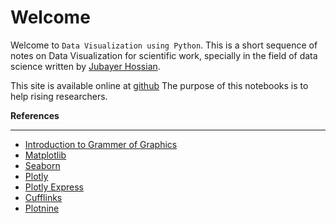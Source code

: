 # Welcome
Welcome to `Data Visualization using Python`. This is a short sequence of notes on Data Visualization for scientific work, specially in the field of data science written by [Jubayer Hossian](https://jhossain.me/).

This site is available online at [github](https://hossainlab.github.io/numpy/)
The purpose of this notebooks is to help rising researchers. 

**References** <hr>
* [Introduction to Grammer of Graphics](https://numpy.org/)
* [Matplotlib](https://matplotlib.org/index.html)
* [Seaborn](https://seaborn.pydata.org/tutorial.html#tutorial)
* [Plotly](https://plotly.com/python/)
* [Plotly Express](https://plotly.com/python/)
* [Cufflinks](https://github.com/santosjorge/cufflinks)
* [Plotnine](https://plotnine.readthedocs.io/en/stable/)

